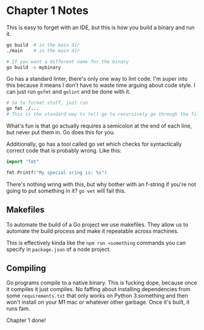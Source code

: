 # Chapter 1 Notes

This is easy to forget with an IDE, but this is how you build a binary and run it.
```bash
go build  # in the main dir
./main    # in the main dir

# If you want a different name for the binary
go build -o mybinary
```

Go has a standard linter, there's only one way to lint code. I'm super into this because it means I don't have to waste
time arguing about code style. I can just run `gofmt` and `golint` and be done with it.

```bash
# So to format stuff, just run
go fmt ./...
# This is the standard way to tell go to recursively go through the file tree.
```

What's fun is that go actually requires a semicolon at the end of each line, but never put them in.
Go does this for you.

Additionally, go has a tool called go vet which checks for syntactically correct code that is probably wrong. 
Like this:

```go
import "fmt"

fmt.Printf("My special sring is: %s")
```

There's nothing wring with this, but why bother with an f-string if you're not going to put something in it?
`go vet` will fail this.

## Makefiles

To automate the build of a Go project we use makefiles. They allow us to automate the build process and make it repeatable
across machines. 

This is effectively kinda like the `npm run <something` commands you can specify in `package.json` of a node project.

## Compiling

Go programs compile to a native binary. This is fucking dope, because once it compiles it just compiles. No faffing
about installing dependencies from some `requirements.txt` that only works on Python 3.something and then won't 
install on your M1 mac or whatever other garbage. Once it's built, it runs fam.

Chapter 1 done!

